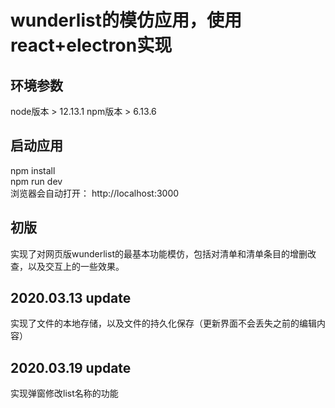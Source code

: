 # wunderlist的模仿应用，使用react+electron实现

## 环境参数
node版本 > 12.13.1  npm版本 > 6.13.6

## 启动应用

npm install  
npm run dev  
浏览器会自动打开： http://localhost:3000  

## 初版
实现了对网页版wunderlist的最基本功能模仿，包括对清单和清单条目的增删改查，以及交互上的一些效果。

## 2020.03.13 update
实现了文件的本地存储，以及文件的持久化保存（更新界面不会丢失之前的编辑内容）

## 2020.03.19 update
实现弹窗修改list名称的功能

